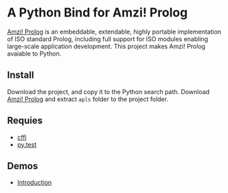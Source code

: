 # A Python Bind for Amzi! Prolog

[Amzi! Prolog](https://github.com/AmziLS/apls) is an embeddable, extendable, highly portable implementation of ISO standard Prolog, including full support for ISO modules enabling large-scale application development. This project makes Amzi! Prolog avaiable to Python.

## Install

Download the project, and copy it to the Python search path. Download [Amzi! Prolog](https://github.com/AmziLS/distribution/blob/master/amzi_apls_win64_10-0-05.zip) and extract `apls` folder to the project folder.


## Requies

* [cffi](http://cffi.readthedocs.io/en/latest/)
* [py.test](http://doc.pytest.org/en/latest/)

## Demos

* [Introduction](notebooks/pyamzi_demo.ipynb)